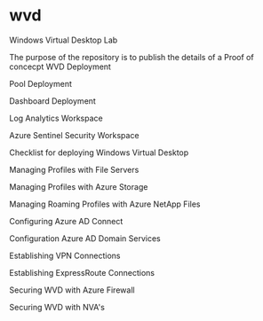 # wvd

Windows Virtual Desktop Lab

The purpose of the repository is to publish the details of a Proof of concecpt WVD Deployment

Pool Deployment

Dashboard Deployment

Log Analytics Workspace

Azure Sentinel Security Workspace

Checklist for deploying Windows Virtual Desktop

Managing Profiles with File Servers

Managing Profiles with Azure Storage

Managing Roaming Profiles with Azure NetApp Files

Configuring Azure AD Connect

Configuration Azure AD Domain Services

Establishing VPN Connections

Establishing ExpressRoute Connections

Securing WVD with Azure Firewall

Securing WVD with NVA's

